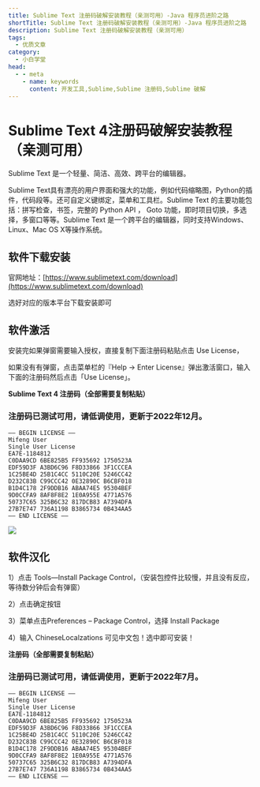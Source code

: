 ```yaml
---
title: Sublime Text 注册码破解安装教程（亲测可用）-Java 程序员进阶之路
shortTitle: Sublime Text 注册码破解安装教程（亲测可用）-Java 程序员进阶之路
description: Sublime Text 注册码破解安装教程（亲测可用）
tags:
  - 优质文章
category:
  - 小白学堂
head:
  - - meta
    - name: keywords
      content: 开发工具,Sublime,Sublime 注册码,Sublime 破解
---
```



# Sublime Text 4注册码破解安装教程（亲测可用）

Sublime Text 是一个轻量、简洁、高效、跨平台的编辑器。

Sublime Text具有漂亮的用户界面和强大的功能，例如代码缩略图，Python的插件，代码段等。还可自定义键绑定，菜单和工具栏。Sublime Text 的主要功能包括：拼写检查，书签，完整的 Python API ， Goto 功能，即时项目切换，多选择，多窗口等等。Sublime Text 是一个跨平台的编辑器，同时支持Windows、Linux、Mac OS X等操作系统。

## 软件下载安装

官网地址：[https://www.sublimetext.com/download](https://www.sublimetext.com/download)

选好对应的版本平台下载安装即可

## 软件激活

安装完如果弹窗需要输入授权，直接复制下面注册码粘贴点击 Use License，

如果没有有弹窗，点击菜单栏的『Help -> Enter License』弹出激活窗口，输入下面的注册码然后点击「Use License」。

**Sublime Text 4 注册码（全部需要复制粘贴）**

### 注册码已测试可用，请低调使用，更新于2022年12月。

```
—– BEGIN LICENSE —–
Mifeng User
Single User License
EA7E-1184812
C0DAA9CD 6BE825B5 FF935692 1750523A
EDF59D3F A3BD6C96 F8D33866 3F1CCCEA
1C25BE4D 25B1C4CC 5110C20E 5246CC42
D232C83B C99CCC42 0E32890C B6CBF018
B1D4C178 2F9DDB16 ABAA74E5 95304BEF
9D0CCFA9 8AF8F8E2 1E0A955E 4771A576
50737C65 325B6C32 817DCB83 A7394DFA
27B7E747 736A1198 B3865734 0B434AA5
—— END LICENSE ——
```

![](https://www.ahhhhfs.com/wp-content/uploads/2021/09/1630993608-f8f561fa74ff4c7.webp)



## 软件汉化

1）点击 Tools—Install Package Control，（安装包控件比较慢，并且没有反应，等待数分钟后会有弹窗）

2）点击确定按钮

3）菜单点击Preferences – Package Control，选择 Install Package

4）输入 ChineseLocalzations 可见中文包！选中即可安装！


**注册码（全部需要复制粘贴）**

### 注册码已测试可用，请低调使用，更新于2022年7月。

```
—– BEGIN LICENSE —–
Mifeng User
Single User License
EA7E-1184812
C0DAA9CD 6BE825B5 FF935692 1750523A
EDF59D3F A3BD6C96 F8D33866 3F1CCCEA
1C25BE4D 25B1C4CC 5110C20E 5246CC42
D232C83B C99CCC42 0E32890C B6CBF018
B1D4C178 2F9DDB16 ABAA74E5 95304BEF
9D0CCFA9 8AF8F8E2 1E0A955E 4771A576
50737C65 325B6C32 817DCB83 A7394DFA
27B7E747 736A1198 B3865734 0B434AA5
—— END LICENSE ——
```
